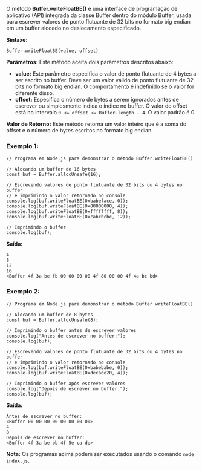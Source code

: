 O método **Buffer.writeFloatBE()** é uma interface de programação de aplicativo (API) integrada da classe Buffer dentro do módulo Buffer, usada para escrever valores de ponto flutuante de 32 bits no formato big endian em um buffer alocado no deslocamento especificado.

**Sintaxe:**

```
Buffer.writeFloatBE(value, offset)
```

**Parâmetros:** Este método aceita dois parâmetros descritos abaixo:

- **value:** Este parâmetro especifica o valor de ponto flutuante de 4 bytes a ser escrito no buffer. Deve ser um valor válido de ponto flutuante de 32 bits no formato big endian. O comportamento é indefinido se o valor for diferente disso.
- **offset:** Especifica o número de bytes a serem ignorados antes de escrever ou simplesmente indica o índice no buffer. O valor de offset está no intervalo `0 <= offset <= Buffer.length - 4`. O valor padrão é 0.

**Valor de Retorno:** Este método retorna um valor inteiro que é a soma do offset e o número de bytes escritos no formato big endian.

### Exemplo 1:

```
// Programa em Node.js para demonstrar o método Buffer.writeFloatBE()

// Alocando um buffer de 16 bytes
const buf = Buffer.allocUnsafe(16);

// Escrevendo valores de ponto flutuante de 32 bits ou 4 bytes no buffer
// e imprimindo o valor retornado no console
console.log(buf.writeFloatBE(0xbabeface, 0));
console.log(buf.writeFloatBE(0x00000000, 4));
console.log(buf.writeFloatBE(0xffffffff, 8));
console.log(buf.writeFloatBE(0xcabcbcbc, 12));

// Imprimindo o buffer
console.log(buf);
```

**Saída:**

```
4
8
12
16
<Buffer 4f 3a be fb 00 00 00 00 4f 80 00 00 4f 4a bc bd>
```

### Exemplo 2:

```
// Programa em Node.js para demonstrar o método Buffer.writeFloatBE()

// Alocando um buffer de 8 bytes
const buf = Buffer.allocUnsafe(8);

// Imprimindo o buffer antes de escrever valores
console.log("Antes de escrever no buffer:");
console.log(buf);

// Escrevendo valores de ponto flutuante de 32 bits ou 4 bytes no buffer
// e imprimindo o valor retornado no console
console.log(buf.writeFloatBE(0xbabebabe, 0));
console.log(buf.writeFloatBE(0xdecade20, 4));

// Imprimindo o buffer após escrever valores
console.log("Depois de escrever no buffer:");
console.log(buf);
```

**Saída:**

```
Antes de escrever no buffer:
<Buffer 00 00 00 00 00 00 00 00>
4
8
Depois de escrever no buffer:
<Buffer 4f 3a be bb 4f 5e ca de>
```

**Nota:** Os programas acima podem ser executados usando o comando `node index.js`.

